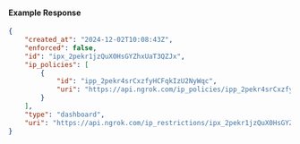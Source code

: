 <!-- Code generated for API Clients. DO NOT EDIT. -->

#### Example Response

```json
{
	"created_at": "2024-12-02T10:08:43Z",
	"enforced": false,
	"id": "ipx_2pekr1jzQuX0HsGYZhxUaT3QZJx",
	"ip_policies": [
		{
			"id": "ipp_2pekr4srCxzfyHCFqkIzU2NyWqc",
			"uri": "https://api.ngrok.com/ip_policies/ipp_2pekr4srCxzfyHCFqkIzU2NyWqc"
		}
	],
	"type": "dashboard",
	"uri": "https://api.ngrok.com/ip_restrictions/ipx_2pekr1jzQuX0HsGYZhxUaT3QZJx"
}
```
